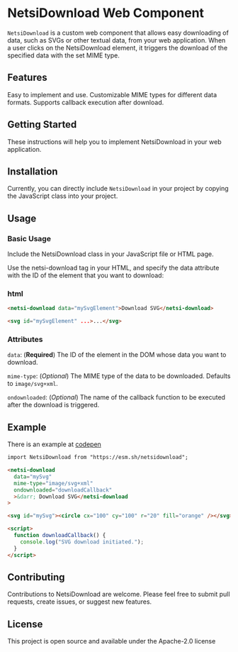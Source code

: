 # NetsiDownload Web Component

`NetsiDownload` is a custom web component that allows easy downloading of data, such as SVGs or other textual data, from your web application. When a user clicks on the NetsiDownload element, it triggers the download of the specified data with the set MIME type.

## Features

Easy to implement and use.
Customizable MIME types for different data formats.
Supports callback execution after download.

## Getting Started

These instructions will help you to implement NetsiDownload in your web application.

## Installation

Currently, you can directly include `NetsiDownload` in your project by copying the JavaScript class into your project.

## Usage

### Basic Usage

Include the NetsiDownload class in your JavaScript file or HTML page.

Use the netsi-download tag in your HTML, and specify the data attribute with the ID of the element that you want to download:

### html

```html
<netsi-download data="mySvgElement">Download SVG</netsi-download>

<svg id="mySvgElement" ...>...</svg>
```

### Attributes

`data`: (**Required**) The ID of the element in the DOM whose data you want to download.

`mime-type`: (_Optional_) The MIME type of the data to be downloaded. Defaults to `image/svg+xml`.

`ondownloaded`: (_Optional_) The name of the callback function to be executed after the download is triggered.

## Example

There is an example at [codepen](https://codepen.io/netsi1964/pen/eYXpLvo)

```html
import NetsiDownload from "https://esm.sh/netsidownload";

<netsi-download
  data="mySvg"
  mime-type="image/svg+xml"
  ondownloaded="downloadCallback"
  >&darr; Download SVG</netsi-download
>

<svg id="mySvg"><circle cx="100" cy="100" r="20" fill="orange" /></svg>

<script>
  function downloadCallback() {
    console.log("SVG download initiated.");
  }
</script>
```

## Contributing

Contributions to NetsiDownload are welcome. Please feel free to submit pull requests, create issues, or suggest new features.

## License

This project is open source and available under the Apache-2.0 license
